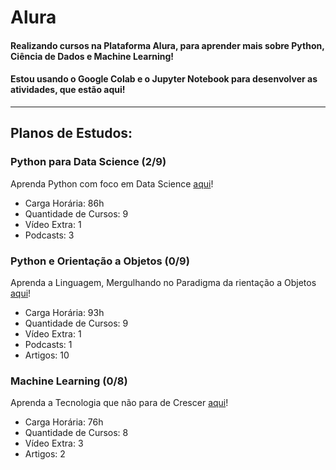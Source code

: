 # Alura

#### Realizando cursos na Plataforma Alura, para aprender mais sobre Python, Ciência de Dados e Machine Learning!
#### Estou usando o Google Colab e o Jupyter Notebook para desenvolver as atividades, que estão aqui!
****

## Planos de Estudos:

### __Python para Data Science__ (2/9)
Aprenda Python com foco em Data Science [aqui](https://cursos.alura.com.br/formacao-python-data-science)!
* Carga Horária: 86h
* Quantidade de Cursos: 9
* Vídeo Extra: 1
* Podcasts: 3


### __Python e Orientação a Objetos__ (0/9)
Aprenda a Linguagem, Mergulhando no Paradigma da rientação a Objetos [aqui](https://cursos.alura.com.br/formacao-Python-linguagem)!
* Carga Horária: 93h
* Quantidade de Cursos: 9
* Vídeo Extra: 1
* Podcasts: 1
* Artigos: 10


### __Machine Learning__ (0/8)
Aprenda a Tecnologia que não para de Crescer [aqui](https://cursos.alura.com.br/formacao-machine-learning)!
* Carga Horária: 76h
* Quantidade de Cursos: 8
* Vídeo Extra: 3
* Artigos: 2


